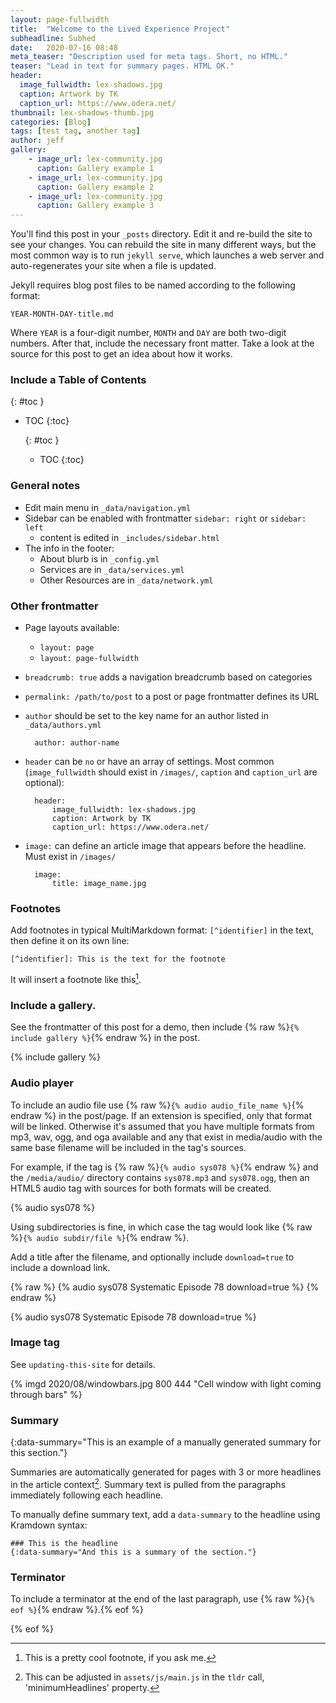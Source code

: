```yaml
---
layout: page-fullwidth
title:  "Welcome to the Lived Experience Project"
subheadline: Subhed
date:   2020-07-16 08:48
meta_teaser: "Description used for meta tags. Short, no HTML."
teaser: "Lead in text for summary pages. HTML OK."
header:
  image_fullwidth: lex-shadows.jpg
  caption: Artwork by TK
  caption_url: https://www.odera.net/
thumbnail: lex-shadows-thumb.jpg
categories: [Blog]
tags: [test tag, another tag]
author: jeff
gallery:
    - image_url: lex-community.jpg
      caption: Gallery example 1
    - image_url: lex-community.jpg
      caption: Gallery example 2
    - image_url: lex-community.jpg
      caption: Gallery example 3
---
```

You'll find this post in your `_posts` directory. Edit it and re-build the site to see your changes. You can rebuild the site in many different ways, but the most common way is to run `jekyll serve`, which launches a web server and auto-regenerates your site when a file is updated.

Jekyll requires blog post files to be named according to the following format:

`YEAR-MONTH-DAY-title.md`

Where `YEAR` is a four-digit number, `MONTH` and `DAY` are both two-digit numbers. After that, include the necessary front matter. Take a look at the source for this post to get an idea about how it works. 

### Include a Table of Contents

{: #toc }
*  TOC
{:toc}

    {: #toc }
    *  TOC
    {:toc}

### General notes

- Edit main menu in `_data/navigation.yml`
- Sidebar can be enabled with frontmatter `sidebar: right` or `sidebar: left`
    - content is edited in `_includes/sidebar.html`
- The info in the footer:
    - About blurb is in `_config.yml`
    - Services are in `_data/services.yml`
    - Other Resources are in `_data/network.yml`

### Other frontmatter

- Page layouts available:
    - `layout: page`
    - `layout: page-fullwidth`
- `breadcrumb: true` adds a navigation breadcrumb based on categories
- `permalink: /path/to/post` to a post or page frontmatter defines its URL
- `author` should be set to the key name for an author listed in `_data/authors.yml`

        author: author-name
- `header` can be `no` or have an array of settings. Most common (`image_fullwidth` should exist in `/images/`, `caption` and `caption_url` are  optional):
    
        header:
            image_fullwidth: lex-shadows.jpg
            caption: Artwork by TK
            caption_url: https://www.odera.net/
- `image:` can define an article image that appears before the headline. Must exist in `/images/`

        image:
            title: image_name.jpg

### Footnotes

Add footnotes in typical MultiMarkdown format: `[^identifier]` in the text, then define it on its own line:

    [^identifier]: This is the text for the footnote

It will insert a footnote like this[^fn1].

[^fn1]: This is a pretty cool footnote, if you ask me.

### Include a gallery. 

See the frontmatter of this post for a demo, then include {% raw %}`{% include gallery %}`{% endraw %} in the post.

{% include gallery %}

### Audio player

To include an audio file use {% raw %}`{% audio audio_file_name %}`{% endraw %} in the post/page. If an extension is specified, only that format will be linked. Otherwise it's assumed that you have multiple formats from mp3, wav, ogg, and oga available and any that exist in media/audio with the same base filename will be included in the tag's sources.

For example, if the tag is {% raw %}`{% audio sys078 %}`{% endraw %} and the `/media/audio/` directory contains `sys078.mp3` and `sys078.ogg`, then an HTML5 audio tag with sources for both formats will be created.

{% audio sys078 %}

Using subdirectories is fine, in which case the tag would look like {% raw %}`{% audio subdir/file %}`{% endraw %}.

Add a title after the filename, and optionally include `download=true` to include a download link.

{% raw %}
    {% audio sys078 Systematic Episode 78 download=true %}
{% endraw %}

{% audio sys078 Systematic Episode 78 download=true %}


### Image tag

See `updating-this-site` for details.

{% imgd 2020/08/windowbars.jpg 800 444 "Cell window with light coming through bars" %}

### Summary
{:data-summary="This is an example of a manually generated summary for this section."}

Summaries are automatically generated for pages with 3 or more headlines in the article context[^summary-headlines]. Summary text is pulled from the paragraphs immediately following each headline.

To manually define summary text, add a `data-summary` to the headline using Kramdown syntax:

    ### This is the headline
    {:data-summary="And this is a summary of the section."}



[^summary-headlines]: This can be adjusted in `assets/js/main.js` in the `tldr` call, 'minimumHeadlines' property.

### Terminator

To include a terminator at the end of the last paragraph, use {% raw %}`{% eof %}`{% endraw %}.{% eof %}

{% eof %}
